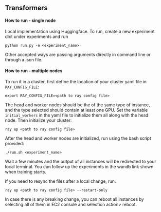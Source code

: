 ## Transformers

#### How to run - single node

Local implementation using Huggingface.
To run, create a new experiment dict under experiments and run

`python run.py -e <experiment_name>`

Other accepted ways are passing arguments directly in command line or through a json file.

#### How to run - multiple nodes

To run it in a cluster, first define the location of your cluster yaml file in `RAY_CONFIG_FILE`:

`export RAY_CONFIG_FILE=<path to ray config file>`

The head and worker nodes should be the of the same type of instance, and the type selected should contain at least one GPU.
Set the variable `initial_workers` in the yaml file to initialize them all along with the head node.
Then initialize your cluster:

`ray up <path to ray config file>`

After the head and worker nodes are initialized, run using the bash script provided:

`./run.sh <experiment_name>`

Wait a few minutes and the output of all instances will be redirected to your local terminal.
You can follow up the experiments in the wandb link shown when training starts.

If you need to resync the files after a local change, run:

`ray up <path to ray config file> --restart-only`

In case there is any breaking change, you can reboot all instances by selecting all of them
in EC2 console and selection action> reboot.
